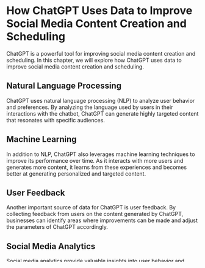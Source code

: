 How ChatGPT Uses Data to Improve Social Media Content Creation and Scheduling
===========================================================================================================================================================

ChatGPT is a powerful tool for improving social media content creation and scheduling. In this chapter, we will explore how ChatGPT uses data to improve social media content creation and scheduling.

Natural Language Processing
---------------------------

ChatGPT uses natural language processing (NLP) to analyze user behavior and preferences. By analyzing the language used by users in their interactions with the chatbot, ChatGPT can generate highly targeted content that resonates with specific audiences.

Machine Learning
----------------

In addition to NLP, ChatGPT also leverages machine learning techniques to improve its performance over time. As it interacts with more users and generates more content, it learns from these experiences and becomes better at generating personalized and targeted content.

User Feedback
-------------

Another important source of data for ChatGPT is user feedback. By collecting feedback from users on the content generated by ChatGPT, businesses can identify areas where improvements can be made and adjust the parameters of ChatGPT accordingly.

Social Media Analytics
----------------------

Social media analytics provide valuable insights into user behavior and preferences. By analyzing metrics such as engagement rates, click-through rates, and conversion rates, businesses can identify trends and patterns in user behavior, which can then be used to inform the content generated by ChatGPT.

Conclusion
----------

By leveraging data from natural language processing, machine learning, user feedback, and social media analytics, ChatGPT can improve social media content creation and scheduling in a variety of ways. From generating personalized and targeted content to identifying areas for improvement and adjusting parameters accordingly, ChatGPT enables businesses to enhance their social media presence and achieve greater success in their marketing efforts.

